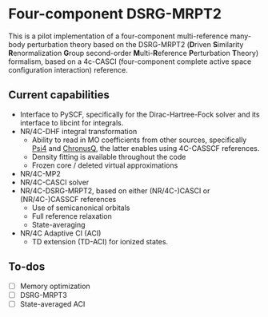 # Four-component DSRG-MRPT2
This is a pilot implementation of a four-component multi-reference many-body perturbation theory based on the DSRG-MRPT2 (**D**riven **S**imilarity **R**enormalization **G**roup second-order **M**ulti-**R**eference **P**erturbation **T**heory) formalism, based on a 4c-CASCI (four-component complete active space configuration interaction) reference.

## Current capabilities
- Interface to PySCF, specifically for the Dirac-Hartree-Fock solver and its interface to libcint for integrals.
- NR/4C-DHF integral transformation
  - Ability to read in MO coefficients from other sources, specifically [Psi4](https://psicode.org/psi4manual/master/index.html) and [ChronusQ](https://urania.chem.washington.edu/chronusq/chronusq_public/-/wikis/home), the latter enables using 4C-CASSCF references.
  - Density fitting is available throughout the code
  - Frozen core / deleted virtual approximations
- NR/4C-MP2
- NR/4C-CASCI solver
- NR/4C-DSRG-MRPT2, based on either (NR/4C-)CASCI or (NR/4C-)CASSCF references
  - Use of semicanonical orbitals
  - Full reference relaxation
  - State-averaging
- NR/4C Adaptive CI (ACI)
  - TD extension (TD-ACI) for ionized states.

## To-dos
- [ ] Memory optimization
- [ ] DSRG-MRPT3
- [ ] State-averaged ACI